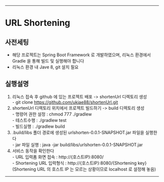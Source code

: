 ***
# URL Shortening

## 사전세팅   
* 해당 프로젝트는 Spring Boot Framework 로 개발하였으며, 리눅스 환경에서 Gradle 을 통해 빌드 및 실행해야 합니다   
* 리눅스 환경 내 Jave 8, git 설치 필요   
   
## 실행설명   
  1. 리눅스 접속 후 github 에 있는 프로젝트 배포 -> shortenUrl 디렉토리 생성   
    - git clone https://github.com/ukjae88/shortenUrl.git   
  2. shortenUrl 디렉토리 위치에서 프로젝트 빌드하기 -> build 디렉토리 생성   
    - 명령어 권한 설정 : chmod 777 ./gradlew   
	- 테스트수행 : ./gradlew test  
	- 빌드실행 : ./gradlew build   
  3. .build/libs 폴더 경로에 생성된 urlshorten-0.0.1-SNAPSHOT.jar 파일을 실행한다   
    - jar 파일 실행 : java -jar build/libs/urlshorten-0.0.1-SNAPSHOT.jar  
  4. 서비스 동작을 확인한다   
	- URL 입력폼 화면 접속 : http://{호스트IP}:8080/   
	- Shortening URL 입력형식 : http://{호스트IP}:8080/{Shortening key}   
	  (Shortening URL 의 호스트 IP 는 모르는 상황이므로 localhost 로 설정해 놓음)   
   
***